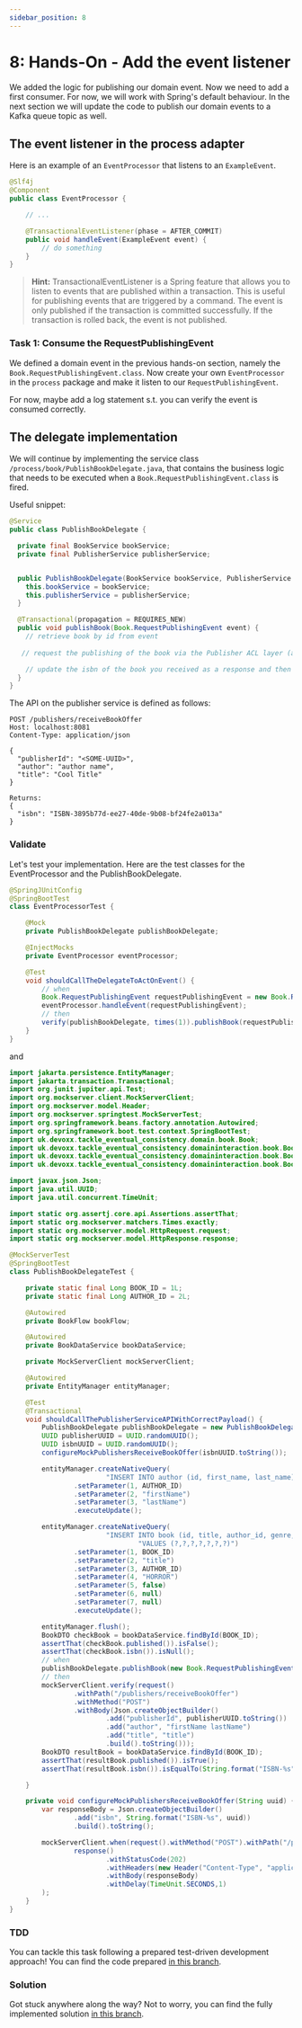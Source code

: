```yaml
---
sidebar_position: 8
---
```


# 8: Hands-On - Add the event listener

We added the logic for publishing our domain event. Now we need to add a first consumer.
For now, we will work with Spring's default behaviour. In the next section we will update the code to publish our 
domain events to a Kafka queue topic as well.

## The event listener in the process adapter
Here is an example of an `EventProcessor` that listens to an `ExampleEvent`.
```java
@Slf4j
@Component
public class EventProcessor {

    // ...

    @TransactionalEventListener(phase = AFTER_COMMIT)
    public void handleEvent(ExampleEvent event) {
        // do something
    }
}
```

> **Hint:** TransactionalEventListener is a Spring feature that allows you to listen to events that are published within a
> transaction. This is useful for publishing events that are triggered by a command. The event is only published if
> the transaction is committed successfully. If the transaction is rolled back, the event is not published.

### Task 1: Consume the RequestPublishingEvent
We defined a domain event in the previous hands-on section, namely the `Book.RequestPublishingEvent.class`.
Now create your own `EventProcessor` in the `process` package and make it listen to our `RequestPublishingEvent`.

For now, maybe add a log statement s.t. you can verify the event is consumed correctly.

## The delegate implementation
We will continue by implementing the service class ``/process/book/PublishBookDelegate.java``, that contains the business
 logic that needs to be executed when a `Book.RequestPublishingEvent.class` is fired.

Useful snippet:
````java
@Service
public class PublishBookDelegate {

  private final BookService bookService;
  private final PublisherService publisherService;


  public PublishBookDelegate(BookService bookService, PublisherService publisherService) {
    this.bookService = bookService;
    this.publisherService = publisherService;
  }

  @Transactional(propagation = REQUIRES_NEW)
  public void publishBook(Book.RequestPublishingEvent event) {
    // retrieve book by id from event
    
   // request the publishing of the book via the Publisher ACL layer (also see API docs below)

    // update the isbn of the book you received as a response and then store the book
  }
}
````

The API on the publisher service is defined as follows:
```http request
POST /publishers/receiveBookOffer
Host: localhost:8081
Content-Type: application/json

{
  "publisherId": "<SOME-UUID>",
  "author": "author name",
  "title": "Cool Title"
}

Returns:
{
  "isbn": "ISBN-3895b77d-ee27-40de-9b08-bf24fe2a013a"
}
```

### Validate
Let's test your implementation. Here are the test classes for the EventProcessor and the PublishBookDelegate.
```java
@SpringJUnitConfig
@SpringBootTest
class EventProcessorTest {

    @Mock
    private PublishBookDelegate publishBookDelegate;

    @InjectMocks
    private EventProcessor eventProcessor;

    @Test
    void shouldCallTheDelegateToActOnEvent() {
        // when
        Book.RequestPublishingEvent requestPublishingEvent = new Book.RequestPublishingEvent(1L, UUID.randomUUID());
        eventProcessor.handleEvent(requestPublishingEvent);
        // then
        verify(publishBookDelegate, times(1)).publishBook(requestPublishingEvent);
    }
}
```
and

```java
import jakarta.persistence.EntityManager;
import jakarta.transaction.Transactional;
import org.junit.jupiter.api.Test;
import org.mockserver.client.MockServerClient;
import org.mockserver.model.Header;
import org.mockserver.springtest.MockServerTest;
import org.springframework.beans.factory.annotation.Autowired;
import org.springframework.boot.test.context.SpringBootTest;
import uk.devoxx.tackle_eventual_consistency.domain.book.Book;
import uk.devoxx.tackle_eventual_consistency.domaininteraction.book.BookDTO;
import uk.devoxx.tackle_eventual_consistency.domaininteraction.book.BookDataService;
import uk.devoxx.tackle_eventual_consistency.domaininteraction.book.BookFlow;

import javax.json.Json;
import java.util.UUID;
import java.util.concurrent.TimeUnit;

import static org.assertj.core.api.Assertions.assertThat;
import static org.mockserver.matchers.Times.exactly;
import static org.mockserver.model.HttpRequest.request;
import static org.mockserver.model.HttpResponse.response;

@MockServerTest
@SpringBootTest
class PublishBookDelegateTest {

    private static final Long BOOK_ID = 1L;
    private static final Long AUTHOR_ID = 2L;

    @Autowired
    private BookFlow bookFlow;

    @Autowired
    private BookDataService bookDataService;

    private MockServerClient mockServerClient;

    @Autowired
    private EntityManager entityManager;

    @Test
    @Transactional
    void shouldCallThePublisherServiceAPIWithCorrectPayload() {
        PublishBookDelegate publishBookDelegate = new PublishBookDelegate(bookFlow);
        UUID publisherUUID = UUID.randomUUID();
        UUID isbnUUID = UUID.randomUUID();
        configureMockPublishersReceiveBookOffer(isbnUUID.toString());

        entityManager.createNativeQuery(
                        "INSERT INTO author (id, first_name, last_name) VALUES (?,?,?)")
                .setParameter(1, AUTHOR_ID)
                .setParameter(2, "firstName")
                .setParameter(3, "lastName")
                .executeUpdate();

        entityManager.createNativeQuery(
                        "INSERT INTO book (id, title, author_id, genre, published, publisher_id, isbn) " +
                                "VALUES (?,?,?,?,?,?,?)")
                .setParameter(1, BOOK_ID)
                .setParameter(2, "title")
                .setParameter(3, AUTHOR_ID)
                .setParameter(4, "HORROR")
                .setParameter(5, false)
                .setParameter(6, null)
                .setParameter(7, null)
                .executeUpdate();

        entityManager.flush();
        BookDTO checkBook = bookDataService.findById(BOOK_ID);
        assertThat(checkBook.published()).isFalse();
        assertThat(checkBook.isbn()).isNull();
        // when
        publishBookDelegate.publishBook(new Book.RequestPublishingEvent(BOOK_ID, publisherUUID));
        // then
        mockServerClient.verify(request()
                .withPath("/publishers/receiveBookOffer")
                .withMethod("POST")
                .withBody(Json.createObjectBuilder()
                        .add("publisherId", publisherUUID.toString())
                        .add("author", "firstName lastName")
                        .add("title", "title")
                        .build().toString()));
        BookDTO resultBook = bookDataService.findById(BOOK_ID);
        assertThat(resultBook.published()).isTrue();
        assertThat(resultBook.isbn()).isEqualTo(String.format("ISBN-%s", isbnUUID));

    }

    private void configureMockPublishersReceiveBookOffer(String uuid) {
        var responseBody = Json.createObjectBuilder()
                .add("isbn", String.format("ISBN-%s", uuid))
                .build().toString();

        mockServerClient.when(request().withMethod("POST").withPath("/publishers/receiveBookOffer"), exactly(1)).respond(
                response()
                        .withStatusCode(202)
                        .withHeaders(new Header("Content-Type", "application/json; charset=utf-8"))
                        .withBody(responseBody)
                        .withDelay(TimeUnit.SECONDS,1)
        );
    }
}
```
### TDD
You can tackle this task following a prepared test-driven development approach! You can find the code prepared
[in this branch](https://github.com/MaikKingma/tackle-eventual-consistency-with-domain-events/tree/task_8/add_event_listener_TDD).

### Solution
Got stuck anywhere along the way? Not to worry, you can find the fully implemented solution
[in this branch](https://github.com/MaikKingma/tackle-eventual-consistency-with-domain-events/tree/task_8/add_event_listener_DONE).
